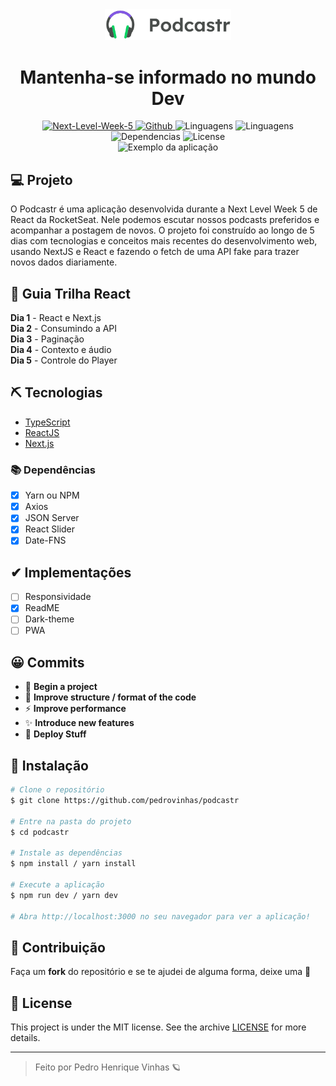 <div align="center">
    <img width=40% src="/public/logo.svg">
</div>

<div align="center">
    <h1> Mantenha-se informado no mundo Dev </h1>
    <a href="https://rocketseat.com.br/" target="_blank">
    <img src="https://img.shields.io/badge/rocketseat-NextLevelWeek5-04d361?logo=&style=for-the-badge&labelColor=8257e5" target="_blank" alt="Next-Level-Week-5">
    </a>
    <a href="https://github.com/Vitor-Klein" target="_blank"><img src="https://img.shields.io/badge/author-pedrovinhas-04d361?logo=&style=for-the-badge&labelColor=8257e5" alt="Github"> </a>
    <img src="https://img.shields.io/github/languages/count/pedrovinhas/podcastr?color=04d361&style=for-the-badge&labelColor=8257e5" alt="Linguagens"> 
    <img src="https://img.shields.io/github/languages/top/pedrovinhas/podcastr?color=04d361&style=for-the-badge&labelColor=8257e5" alt="Linguagens"> 
    <img src="https://img.shields.io/david/dev/pedrovinhas/podcastr?color=04d361&style=for-the-badge&labelColor=8257e5" alt="Dependencias"> 
    <img src="https://img.shields.io/badge/license-MIT-04d361?logo=&style=for-the-badge&labelColor=8257e5" alt="License">
</div>

<div align="center">
<img  src="public/notebook-mockup.png" alt="Exemplo da aplicação">
</div>

## 💻 Projeto
O Podcastr é uma aplicação desenvolvida durante a Next Level Week 5 de React da RocketSeat. Nele podemos escutar nossos podcasts preferidos e acompanhar a postagem de novos. O projeto foi construído ao longo de 5 dias com tecnologias e conceitos mais recentes do desenvolvimento web, usando NextJS e React e fazendo o fetch de uma API fake para trazer novos dados diariamente.

## 📜 Guia Trilha React
**Dia 1** - React e Next.js  
**Dia 2** - Consumindo a API     
**Dia 3** - Paginação  
**Dia 4** - Contexto e áudio  
**Dia 5** - Controle do Player


## ⛏ Tecnologias
- [TypeScript](https://www.typescriptlang.org/)
- [ReactJS](https://reactjs.org/)
- [Next.js](https://nextjs.org/docs)

### 📚 Dependências
- [X] Yarn ou NPM
- [X] Axios
- [X] JSON Server
- [X] React Slider
- [X] Date-FNS

## ✔ Implementações
- [ ] Responsividade
- [X] ReadME 
- [ ] Dark-theme
- [ ] PWA

## 😀 Commits
- 🎉 **Begin a project**
- 🎨 **Improve structure / format of the code**
- ⚡ **Improve performance**
- ✨ **Introduce new features**
- 🚀 **Deploy Stuff**

## 🚀 Instalação

```bash
# Clone o repositório
$ git clone https://github.com/pedrovinhas/podcastr 

# Entre na pasta do projeto
$ cd podcastr

# Instale as dependências
$ npm install / yarn install

# Execute a aplicação
$ npm run dev / yarn dev

# Abra http://localhost:3000 no seu navegador para ver a aplicação!
```
## 🤝 Contribuição
Faça um **fork** do repositório e se te ajudei de alguma forma, deixe uma 🌟

## 📝 License

This project is under the MIT license. See the archive [LICENSE](LICENSE.md) for more details.

---
<blockquote>
    Feito por Pedro Henrique Vinhas 🪐
</blockquote>

